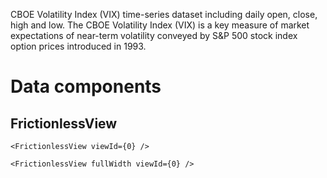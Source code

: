 CBOE Volatility Index (VIX) time-series dataset including daily open, close,
high and low. The CBOE Volatility Index (VIX) is a key measure of market
expectations of near-term volatility conveyed by S&P 500 stock index option
prices introduced in 1993.

# Data components

## FrictionlessView

```
<FrictionlessView viewId={0} />
```
<FrictionlessView viewId={0} />

```
<FrictionlessView fullWidth viewId={0} />
```
<FrictionlessView fullWidth viewId={0} />